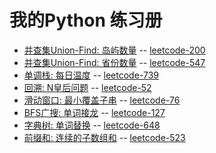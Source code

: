 我的Python 练习册
===
- [并查集Union-Find: 岛屿数量](leetcode/leetcode-200-num-of-islands.py) -- [leetcode-200](https://leetcode-cn.com/problems/number-of-islands/)
- [并查集Union-Find: 省份数量](leetcode/leetcode-547-number-of-provinces.py) -- [leetcode-547](https://leetcode-cn.com/problems/number-of-provinces/)
- [单调栈: 每日温度](leetcode/leetcode-739-daily-temperatures.py) -- [leetcode-739](https://leetcode-cn.com/problems/daily-temperatures/)
- [回溯: N皇后问题](leetcode/leetcode-52-n-queens-ii.py) -- [leetcode-52](https://leetcode-cn.com/problems/n-queens-ii/)
- [滑动窗口: 最小覆盖子串](leetcode/leetcode-76-minimum-window-substring.py) -- [leetcode-76](https://leetcode-cn.com/problems/minimum-window-substring/)
- [BFS广搜: 单词接龙](leetcode/leetcode-127-word-ladder.py) -- [leetcode-127](https://leetcode-cn.com/problems/word-ladder)
- [字典树: 单词替换](leetcode/leetcode-648-replace-words.py) -- [leetcode-648](https://leetcode-cn.com/problems/replace-words)
- [前缀和: 连续的子数组和](leetcode/leetcode-523-continuous-subarray-sum.py) -- [leetcode-523](https://leetcode-cn.com/problems/continuous-subarray-sum)
